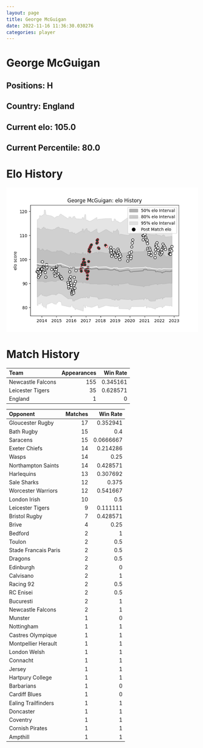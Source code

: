 ```yaml
---  
layout: page  
title: George McGuigan  
date: 2022-11-16 11:36:30.030276  
categories: player  
---
```

# George McGuigan

## Positions: H

## Country: England

## Current elo: 105.0

## Current Percentile: 80.0

# Elo History


![elo history](history_GeorgeMcGuigan.png)
# Match History


| Team              |   Appearances |   Win Rate |
|:------------------|--------------:|-----------:|
| Newcastle Falcons |           155 |   0.345161 |
| Leicester Tigers  |            35 |   0.628571 |
| England           |             1 |   0        |

| Opponent             |   Matches |   Win Rate |
|:---------------------|----------:|-----------:|
| Gloucester Rugby     |        17 |  0.352941  |
| Bath Rugby           |        15 |  0.4       |
| Saracens             |        15 |  0.0666667 |
| Exeter Chiefs        |        14 |  0.214286  |
| Wasps                |        14 |  0.25      |
| Northampton Saints   |        14 |  0.428571  |
| Harlequins           |        13 |  0.307692  |
| Sale Sharks          |        12 |  0.375     |
| Worcester Warriors   |        12 |  0.541667  |
| London Irish         |        10 |  0.5       |
| Leicester Tigers     |         9 |  0.111111  |
| Bristol Rugby        |         7 |  0.428571  |
| Brive                |         4 |  0.25      |
| Bedford              |         2 |  1         |
| Toulon               |         2 |  0.5       |
| Stade Francais Paris |         2 |  0.5       |
| Dragons              |         2 |  0.5       |
| Edinburgh            |         2 |  0         |
| Calvisano            |         2 |  1         |
| Racing 92            |         2 |  0.5       |
| RC Enisei            |         2 |  0.5       |
| Bucuresti            |         2 |  1         |
| Newcastle Falcons    |         2 |  1         |
| Munster              |         1 |  0         |
| Nottingham           |         1 |  1         |
| Castres Olympique    |         1 |  1         |
| Montpellier Herault  |         1 |  1         |
| London Welsh         |         1 |  1         |
| Connacht             |         1 |  1         |
| Jersey               |         1 |  1         |
| Hartpury College     |         1 |  1         |
| Barbarians           |         1 |  0         |
| Cardiff Blues        |         1 |  0         |
| Ealing Trailfinders  |         1 |  1         |
| Doncaster            |         1 |  1         |
| Coventry             |         1 |  1         |
| Cornish Pirates      |         1 |  1         |
| Ampthill             |         1 |  1         |